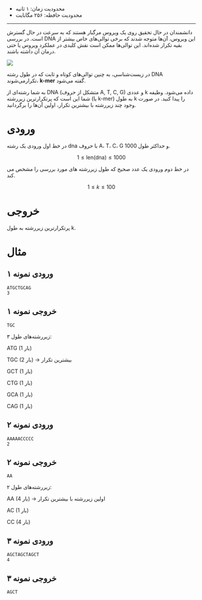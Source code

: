 + محدودیت زمان: ۱ ثانیه
+ محدودیت حافظه: ۲۵۶ مگابایت

----------

دانشمندان در حال تحقیق روی یک ویروس مرگبار هستند که به سرعت در حال گسترش است. در بررسی DNA این ویروس، آن‌ها متوجه شدند که برخی توالی‌های خاص بیشتر از بقیه تکرار شده‌اند. این توالی‌ها ممکن است نقش کلیدی در عملکرد ویروس یا حتی درمان آن داشته باشند.

![](https://s6.uplod.ir/i/01160/jtknqorxd2ud.jpeg)


در زیست‌شناسی، به چنین توالی‌های کوتاه و ثابت که در طول رشته DNA تکرارمی‌شوند،  **k-mer** گفته می‌شود.

به شما رشته‌ای از DNA (متشکل از حروف A, T, C, G) و عددی k داده می‌شود. وظیفه شما این است که پرتکرارترین زیررشته (یا k-mer) به طول k را پیدا کنید. در صورت وجود چند زیررشته با بیشترین تکرار، اولین آن‌ها را برگردانید.


# ورودی
در خط اول ورودی یک رشته dna با حروف A، T، C، G و حداکثر طول 1000.

$$1 \le \text{len(dna)} \le 1000$$

در خط دوم ورودی یک عدد صحیح که طول زیررشته های مورد بررسی را مشخص می کند.

$$1 \le k \le 100$$


# خروجی
پرتکرارترین زیررشته به طول k.

# مثال

## ورودی نمونه ۱
```
ATGCTGCAG
3
```


## خروجی نمونه ۱
```
TGC
```



زیررشته‌های طول ۳:

   ATG (1 بار)

   TGC (2 بار) → بیشترین تکرار

   GCT (1 بار)

   CTG (1 بار)

   GCA (1 بار)

   CAG (1 بار)

## ورودی نمونه ۲
```
AAAAACCCCC
2
```


## خروجی نمونه ۲
```
AA
```


زیررشته‌های طول ۲:

   AA (4 بار) → اولین زیررشته با بیشترین تکرار

   AC (1 بار)

   CC (4 بار) 


## ورودی نمونه ۳
```
AGCTAGCTAGCT
4
```


## خروجی نمونه ۳
```
AGCT
```
